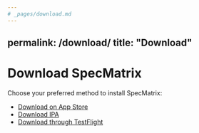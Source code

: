 ```yaml
---
# _pages/download.md
---
```

permalink: /download/
title: "Download"
---

# Download SpecMatrix

Choose your preferred method to install SpecMatrix:

- [Download on App Store](https://apps.apple.com/us/app/specmatrix/id6740110428)
- [Download IPA](https://github.com/Belligerently/SpecMatrix/releases/download/v1/SpecMatrix.ipa)
- [Download through TestFlight]()
